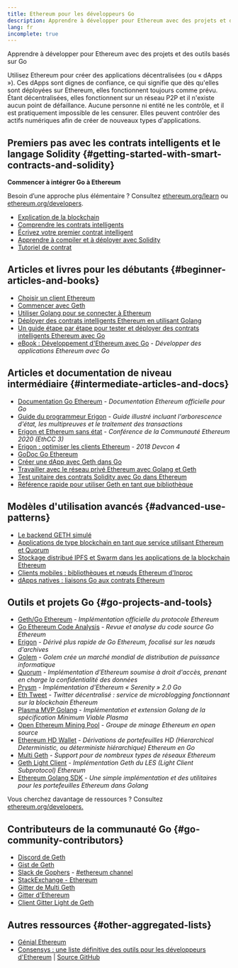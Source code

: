 ```yaml
---
title: Ethereum pour les développeurs Go
description: Apprendre à développer pour Ethereum avec des projets et des outils basés sur Go
lang: fr
incomplete: true
---
```


<div class="featured">Apprendre à développer pour Ethereum avec des projets et des outils basés sur Go</div>

Utilisez Ethereum pour créer des applications décentralisées (ou « dApps »). Ces dApps sont dignes de confiance, ce qui signifie que dès qu'elles sont déployées sur Ethereum, elles fonctionnent toujours comme prévu. Étant décentralisées, elles fonctionnent sur un réseau P2P et il n'existe aucun point de défaillance. Aucune personne ni entité ne les contrôle, et il est pratiquement impossible de les censurer. Elles peuvent contrôler des actifs numériques afin de créer de nouveaux types d'applications.

## Premiers pas avec les contrats intelligents et le langage Solidity {#getting-started-with-smart-contracts-and-solidity}

**Commencer à intégrer Go à Ethereum**

Besoin d’une approche plus élémentaire ? Consultez [ethereum.org/learn](/learn/) ou [ethereum.org/developers](/developers/).

- [Explication de la blockchain](https://kauri.io/article/d55684513211466da7f8cc03987607d5/blockchain-explained)
- [Comprendre les contrats intelligents](https://kauri.io/article/e4f66c6079e74a4a9b532148d3158188/ethereum-101-part-5-the-smart-contract)
- [Écrivez votre premier contrat intelligent](https://kauri.io/article/124b7db1d0cf4f47b414f8b13c9d66e2/remix-ide-your-first-smart-contract)
- [Apprendre à compiler et à déployer avec Solidity](https://kauri.io/article/973c5f54c4434bb1b0160cff8c695369/understanding-smart-contract-compilation-and-deployment)
- [Tutoriel de contrat](https://github.com/ethereum/go-ethereum/wiki/Contract-Tutorial)

## Articles et livres pour les débutants {#beginner-articles-and-books}

- [Choisir un client Ethereum](https://www.trufflesuite.com/docs/truffle/reference/choosing-an-ethereum-client)
- [Commencer avec Geth](https://medium.com/@tzhenghao/getting-started-with-geth-c1a30b8d6458)
- [Utiliser Golang pour se connecter à Ethereum](https://www.youtube.com/watch?v=-7uChuO_VzM)
- [Déployer des contrats intelligents Ethereum en utilisant Golang](https://www.youtube.com/watch?v=pytGqQmDslE)
- [Un guide étape par étape pour tester et déployer des contrats intelligents Ethereum avec Go](https://hackernoon.com/a-step-by-step-guide-to-testing-and-deploying-ethereum-smart-contracts-in-go-9fc34b178d78)
- [eBook&nbsp;: Développement d'Ethereum avec Go](https://goethereumbook.org/) - _Développer des applications Ethereum avec Go_

## Articles et documentation de niveau intermédiaire {#intermediate-articles-and-docs}

- [Documentation Go Ethereum](https://geth.ethereum.org/docs/) - _Documentation Ethereum officielle pour Go_
- [Guide du programmeur Erigon](https://github.com/ledgerwatch/erigon/blob/devel/docs/programmers_guide/guide.md) - _Guide illustré incluant l'arborescence d'état, les multipreuves et le traitement des transactions_
- [Erigon et Ethereum sans état](https://youtu.be/3-Mn7OckSus?t=394) - _Conférence de la Communauté Ethereum 2020 (EthCC 3)_
- [Erigon : optimiser les clients Ethereum](https://www.youtube.com/watch?v=CSpc1vZQW2Q) - _2018 Devcon 4_
- [GoDoc Go Ethereum](https://godoc.org/github.com/ethereum/go-ethereum)
- [Créer une dApp avec Geth dans Go](https://kauri.io/#collections/A%20Hackathon%20Survival%20Guide/creating-a-dapp-in-go-with-geth/)
- [Travailler avec le réseau privé Ethereum avec Golang et Geth](https://myhsts.org/tutorial-learn-how-to-work-with-ethereum-private-network-with-golang-with-geth.php)
- [Test unitaire des contrats Solidity avec Go dans Ethereum](https://medium.com/coinmonks/unit-testing-solidity-contracts-on-ethereum-with-go-3cc924091281)
- [Référence rapide pour utiliser Geth en tant que bibliothèque](https://medium.com/coinmonks/web3-go-part-1-31c68c68e20e)

## Modèles d'utilisation avancés {#advanced-use-patterns}

- [Le backend GETH simulé](https://kauri.io/#collections/An%20ethereum%20test%20toolkit%20in%20Go/the-geth-simulated-backend/#_top)
- [Applications de type blockchain en tant que service utilisant Ethereum et Quorum](https://blockchain.dcwebmakers.com/blockchain-as-a-service-apps-using-ethereum-and-quorum.html)
- [Stockage distribué IPFS et Swarm dans les applications de la blockchain Ethereum](https://blockchain.dcwebmakers.com/work-with-distributed-storage-ipfs-and-swarm-in-ethereum.html)
- [Clients mobiles : bibliothèques et nœuds Ethereum d'Inproc](https://github.com/ethereum/go-ethereum/wiki/Mobile-Clients:-Libraries-and-Inproc-Ethereum-Nodes)
- [dApps natives : liaisons Go aux contrats Ethereum](https://github.com/ethereum/go-ethereum/wiki/Native-DApps:-Go-bindings-to-Ethereum-contracts)

## Outils et projets Go {#go-projects-and-tools}

- [Geth/Go Ethereum](https://github.com/ethereum/go-ethereum) - _Implémentation officielle du protocole Ethereum_
- [Go Ethereum Code Analysis](https://github.com/ZtesoftCS/go-ethereum-code-analysis) - _Revue et analyse du code source Go Ethereum_
- [Erigon](https://github.com/ledgerwatch/erigon) - _Dérivé plus rapide de Go Ethereum, focalisé sur les nœuds d'archives_
- [Golem](https://github.com/golemfactory/golem) - _Golem crée un marché mondial de distribution de puissance informatique_
- [Quorum](https://github.com/jpmorganchase/quorum) - _Implémentation d'Ethereum soumise à droit d'accès, prenant en charge la confidentialité des données_
- [Prysm](https://github.com/prysmaticlabs/prysm) - _Implémentation d'Ethereum « Serenity » 2.0 Go_
- [Eth Tweet](https://github.com/yep/eth-tweet) - _Twitter décentralisé&nbsp;: service de microblogging fonctionnant sur la blockchain Ethereum_
- [Plasma MVP Golang](https://github.com/kyokan/plasma) - _Implémentation et extension Golang de la spécification Minimum Viable Plasma_
- [Open Ethereum Mining Pool](https://github.com/sammy007/open-ethereum-pool) - _Groupe de minage Ethereum en open source_
- [Ethereum HD Wallet](https://github.com/miguelmota/go-ethereum-hdwallet) - _Dérivations de portefeuilles HD (Hierarchical Deterministic, ou déterministe hiérarchique) Ethereum en Go_
- [Multi Geth](https://github.com/multi-geth/multi-geth) - _Support pour de nombreux types de réseaux Ethereum_
- [Geth Light Client](https://github.com/zsfelfoldi/go-ethereum/wiki/Geth-Light-Client) - _Implémentation Geth du LES (Light Client Subprotocol) Ethereum_
- [Ethereum Golang SDK](https://github.com/everFinance/goether) - _Une simple implémentation et des utilitaires pour les portefeuilles Ethereum dans Golang_

Vous cherchez davantage de ressources ? Consultez [ethereum.org/developers.](/developers/)

## Contributeurs de la communauté Go {#go-community-contributors}

- [Discord de Geth](https://discordapp.com/invite/nthXNEv)
- [Gist de Geth](https://gitter.im/ethereum/go-ethereum)
- [Slack de Gophers](https://invite.slack.golangbridge.org/) - [#ethereum channel](https://gophers.slack.com/messages/C9HP1S9V2)
- [StackExchange - Ethereum](https://ethereum.stackexchange.com/)
- [Gitter de Multi Geth](https://gitter.im/ethoxy/multi-geth)
- [Gitter d'Ethereum](https://gitter.im/ethereum/home)
- [Client Gitter Light de Geth](https://gitter.im/ethereum/light-client)

## Autres ressources {#other-aggregated-lists}

- [Génial Ethereum](https://github.com/btomashvili/awesome-ethereum)
- [Consensys : une liste définitive des outils pour les développeurs d'Ethereum](https://media.consensys.net/an-definitive-list-of-ethereum-developer-tools-2159ce865974) | [Source GitHub](https://github.com/ConsenSys/ethereum-developer-tools-list)
